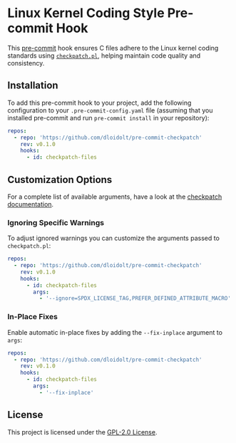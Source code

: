 # Linux Kernel Coding Style Pre-commit Hook

This [pre-commit](https://pre-commit.com/) hook ensures C files adhere to the
Linux kernel coding standards using [`checkpatch.pl`](https://www.kernel.org/doc/html/latest/dev-tools/checkpatch.html),
helping maintain code quality and consistency.

## Installation

To add this pre-commit hook to your project, add the following configuration to
your `.pre-commit-config.yaml` file (assuming that you installed pre-commit and
run `pre-commit install` in your repository):

```yaml
repos:
  - repo: 'https://github.com/dloidolt/pre-commit-checkpatch'
    rev: v0.1.0
    hooks:
      - id: checkpatch-files
```

## Customization Options

For a complete list of available arguments, have a look at the [checkpatch documentation](https://www.kernel.org/doc/html/latest/dev-tools/checkpatch.html).

### Ignoring Specific Warnings

To adjust ignored warnings you can customize the arguments passed to
`checkpatch.pl`:

```yaml
repos:
  - repo: 'https://github.com/dloidolt/pre-commit-checkpatch'
    rev: v0.1.0
    hooks:
      - id: checkpatch-files
        args:
          - '--ignore=SPDX_LICENSE_TAG,PREFER_DEFINED_ATTRIBUTE_MACRO'
```

### In-Place Fixes

Enable automatic in-place fixes by adding the `--fix-inplace` argument to `args`:

```yaml
repos:
  - repo: 'https://github.com/dloidolt/pre-commit-checkpatch'
    rev: v0.1.0
    hooks:
      - id: checkpatch-files
        args:
          - '--fix-inplace'
```

## License

This project is licensed under the [GPL-2.0 License](LICENSE).

